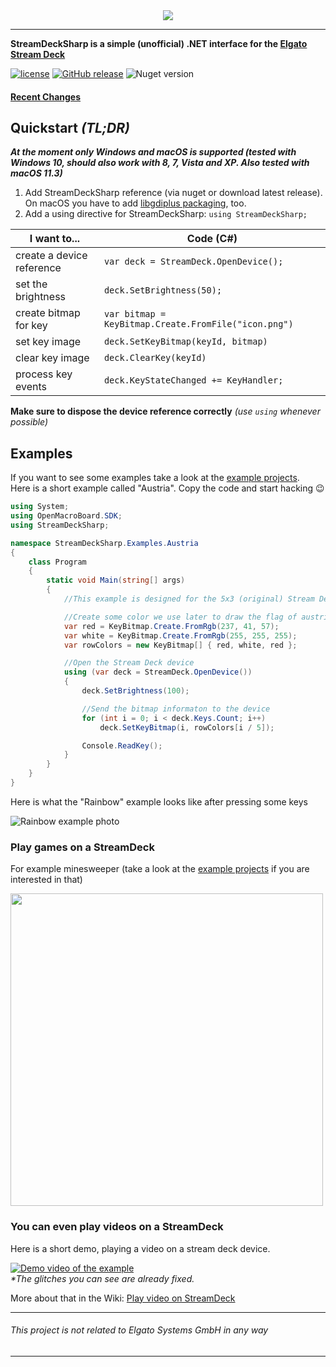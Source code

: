 <div align="center">
  <img src="https://raw.githubusercontent.com/OpenStreamDeck/StreamDeckSharp/master/doc/images/banner/StreamDeckSharpBanner_150px.png">
</div>

-----------------

**StreamDeckSharp is a simple (unofficial) .NET interface for the [Elgato Stream Deck](https://www.elgato.com/en/gaming/stream-deck)**

[![license](https://img.shields.io/github/license/OpenStreamDeck/StreamDeckSharp.svg)](https://github.com/OpenStreamDeck/StreamDeckSharp/blob/master/LICENSE.md)
[![GitHub release](https://img.shields.io/github/release/OpenStreamDeck/StreamDeckSharp.svg)](https://github.com/OpenStreamDeck/StreamDeckSharp/releases)
![Nuget version](https://img.shields.io/nuget/v/streamdecksharp.svg)

#### [Recent Changes](CHANGELOG.md)

## Quickstart _(TL;DR)_
***At the moment only Windows and macOS is supported (tested with Windows 10, should also work with 8, 7, Vista and XP. Also tested with macOS 11.3)***
1. Add StreamDeckSharp reference (via nuget or download latest release). On macOS you have to add [libgdiplus packaging](https://github.com/CoreCompat/libgdiplus-packaging), too.
2. Add a using directive for StreamDeckSharp: `using StreamDeckSharp;`

I want to...              | Code (C#)
------------------------- | ---------------------------------------------------------
create a device reference | `var deck = StreamDeck.OpenDevice();`  
set the brightness        | `deck.SetBrightness(50);`
create bitmap for key     | `var bitmap = KeyBitmap.Create.FromFile("icon.png")`
set key image             | `deck.SetKeyBitmap(keyId, bitmap)`
clear key image           | `deck.ClearKey(keyId)`
process key events        | `deck.KeyStateChanged += KeyHandler;`

**Make sure to dispose the device reference correctly** _(use `using` whenever possible)_

## Examples
If you want to see some examples take a look at the [example projects](https://github.com/OpenMacroBoard/StreamDeckSharp.ExampleCollection).  
Here is a short example called "Austria". Copy the code and start hacking :wink:

```C#
using System;
using OpenMacroBoard.SDK;
using StreamDeckSharp;

namespace StreamDeckSharp.Examples.Austria
{
    class Program
    {
        static void Main(string[] args)
        {
            //This example is designed for the 5x3 (original) Stream Deck.

            //Create some color we use later to draw the flag of austria
            var red = KeyBitmap.Create.FromRgb(237, 41, 57);
            var white = KeyBitmap.Create.FromRgb(255, 255, 255);
            var rowColors = new KeyBitmap[] { red, white, red };

            //Open the Stream Deck device
            using (var deck = StreamDeck.OpenDevice())
            {
                deck.SetBrightness(100);

                //Send the bitmap informaton to the device
                for (int i = 0; i < deck.Keys.Count; i++)
                    deck.SetKeyBitmap(i, rowColors[i / 5]);

                Console.ReadKey();
            }
        }
    }
}
```

Here is what the "Rainbow" example looks like after pressing some keys

![Rainbow example photo](doc/images/rainbow_example.png?raw=true "Rainbow demo after pressing some keys")

### Play games on a StreamDeck
For example minesweeper (take a look at the [example projects](https://github.com/OpenMacroBoard/StreamDeckSharp.ExampleCollection) if you are interested in that)

<img src="doc/images/minesweeper.jpg?raw=true" width="500" />

### You can even play videos on a StreamDeck
Here is a short demo, playing a video on a stream deck device.

[![Demo video of the example](https://i.imgur.com/8tlkaIg.png)](http://www.youtube.com/watch?v=tNwUG0sPmKw)  
_*The glitches you can see are already fixed._

More about that in the Wiki: [Play video on StreamDeck](https://github.com/OpenStreamDeck/StreamDeckSharp/wiki/Play-video-on-StreamDeck)

---
 
###### This project is not related to *Elgato Systems GmbH* in any way

---
